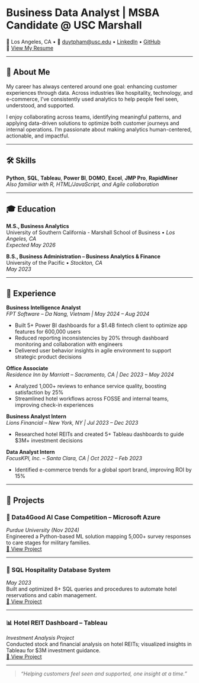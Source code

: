 # **Business Data Analyst | MSBA Candidate @ USC Marshall**

📍 Los Angeles, CA • 📧 duytpham@usc.edu • [LinkedIn](https://www.linkedin.com/in/kaidp) • [GitHub](https://github.com/kaiixdy)  
📄 [View My Resume](DuyPham_Resume_2025.pdf)

---

## 👋 About Me

My career has always centered around one goal: enhancing customer experiences through data. Across industries like hospitality, technology, and e-commerce, I’ve consistently used analytics to help people feel seen, understood, and supported.

I enjoy collaborating across teams, identifying meaningful patterns, and applying data-driven solutions to optimize both customer journeys and internal operations. I’m passionate about making analytics human-centered, actionable, and impactful.

---

## 🛠️ Skills

**Python**, **SQL**, **Tableau**, **Power BI**, **DOMO**, **Excel**, **JMP Pro**, **RapidMiner**  
*Also familiar with R, HTML/JavaScript, and Agile collaboration*

---

## 🎓 Education

**M.S., Business Analytics**  
University of Southern California - Marshall School of Business • *Los Angeles, CA*  
_Expected May 2026_

**B.S., Business Administration – Business Analytics & Finance**  
University of the Pacific • *Stockton, CA*  
_May 2023_

---

## 💼 Experience

**Business Intelligence Analyst**  
*FPT Software – Da Nang, Vietnam | May 2024 – Aug 2024*  
- Built 5+ Power BI dashboards for a $1.4B fintech client to optimize app features for 600,000 users  
- Reduced reporting inconsistencies by 20% through dashboard monitoring and collaboration with engineers  
- Delivered user behavior insights in agile environment to support strategic product decisions  

**Office Associate**  
*Residence Inn by Marriott – Sacramento, CA | Dec 2023 – May 2024*  
- Analyzed 1,000+ reviews to enhance service quality, boosting satisfaction by 25%  
- Streamlined hotel workflows across FOSSE and internal teams, improving check-in experiences  

**Business Analyst Intern**  
*Lions Financial – New York, NY | Jul 2023 – Dec 2023*  
- Researched hotel REITs and created 5+ Tableau dashboards to guide $3M+ investment decisions  

**Data Analyst Intern**  
*FocusKPI, Inc. – Santa Clara, CA | Oct 2022 – Feb 2023*  
- Identified e-commerce trends for a global sport brand, improving ROI by 15%  

---

## 📁 Projects

### 🧠 Data4Good AI Case Competition – Microsoft Azure  
*Purdue University (Nov 2024)*  
Engineered a Python-based ML solution mapping 5,000+ survey responses to care stages for military families.  
[🔗 View Project](https://github.com/yourusername/data4good-case-competition)

---

### 🏨 SQL Hospitality Database System  
*May 2023*  
Built and optimized 8+ SQL queries and procedures to automate hotel reservations and cabin management.  
[🔗 View Project](https://github.com/yourusername/sql-hospitality-db)

---

### 📊 Hotel REIT Dashboard – Tableau  
*Investment Analysis Project*  
Conducted stock and financial analysis on hotel REITs; visualized insights in Tableau for $3M investment guidance.  
[🔗 View Project](https://github.com/yourusername/hotel-reit-dashboard)

---

> *“Helping customers feel seen and supported, one insight at a time.”*
